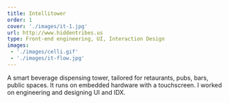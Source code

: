 ```yaml
---
title: Intellitower
order: 1
cover: './images/it-1.jpg'
url: http://www.hiddentribes.us
type: Front-end engineering, UI, Interaction Design
images: 
 - './images/celli.gif'
 - './images/it-flow.jpg'
---
```


A smart beverage dispensing tower, tailored for retaurants, pubs, bars, public spaces. It runs on embedded hardware with a touchscreen. I worked on engineering and designing UI and IDX.